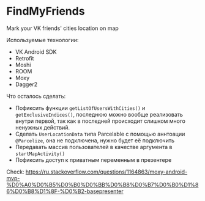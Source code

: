# FindMyFriends
Mark your VK friends' cities location on map

Используемые технологии:
* VK Android SDK
* Retrofit
* Moshi
* ROOM
* Moxy
* Dagger2

Что осталось сделать:
* Пофиксить функции `getListOfUsersWithCities()` и `getExclusiveIndices()`, последнюю можно вообще реализовать внутри первой, так как в последней происходит слишком много ненужных действий.
* Сделать `UserLocationData` типа Parcelable с помощью аннтоации `@Parcelize`, она не подключена, нужно будет её подключить
* Передавать массив пользователей в качестве аргумента в `startMapActivity()`
* Пофиксить доступ к приватным переменным в презентере

Check: https://ru.stackoverflow.com/questions/1164863/moxy-android-mvp-%D0%A0%D0%B5%D0%B0%D0%BB%D0%B8%D0%B7%D0%B0%D1%86%D0%B8%D1%8F-%D0%B2-basepresenter